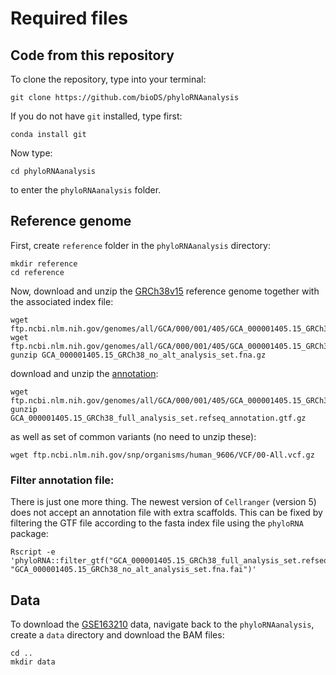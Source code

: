 # Required files

## Code from this repository
To clone the repository, type into your terminal:
```{bash}
git clone https://github.com/bioDS/phyloRNAanalysis
```
If you do not have `git` installed, type first:
```{bash}
conda install git
```

Now type:
```{bash}
cd phyloRNAanalysis
```
to enter the `phyloRNAanalysis` folder.

## Reference genome
First, create `reference` folder in the `phyloRNAanalysis` directory:

```{bash}
mkdir reference
cd reference
```
Now, download and unzip the [GRCh38v15](https://ftp.ncbi.nlm.nih.gov/genomes/all/GCA/000/001/405/GCA_000001405.15_GRCh38/seqs_for_alignment_pipelines.ucsc_ids/GCA_000001405.15_GRCh38_no_alt_analysis_set.fna.gz) reference genome together with the associated index file:
```{bash}
wget ftp.ncbi.nlm.nih.gov/genomes/all/GCA/000/001/405/GCA_000001405.15_GRCh38/seqs_for_alignment_pipelines.ucsc_ids/GCA_000001405.15_GRCh38_no_alt_analysis_set.fna.gz
wget ftp.ncbi.nlm.nih.gov/genomes/all/GCA/000/001/405/GCA_000001405.15_GRCh38/seqs_for_alignment_pipelines.ucsc_ids/GCA_000001405.15_GRCh38_no_alt_analysis_set.fna.fai
gunzip GCA_000001405.15_GRCh38_no_alt_analysis_set.fna.gz
```
download and unzip the [annotation](https://ftp.ncbi.nlm.nih.gov/genomes/all/GCA/000/001/405/GCA_000001405.15_GRCh38/seqs_for_alignment_pipelines.ucsc_ids/GCA_000001405.15_GRCh38_full_analysis_set.refseq_annotation.gtf.gz):

```{bash}
wget ftp.ncbi.nlm.nih.gov/genomes/all/GCA/000/001/405/GCA_000001405.15_GRCh38/seqs_for_alignment_pipelines.ucsc_ids/GCA_000001405.15_GRCh38_full_analysis_set.refseq_annotation.gtf.gz
gunzip GCA_000001405.15_GRCh38_full_analysis_set.refseq_annotation.gtf.gz
```
as well as set of common variants (no need to unzip these):
```{bash}
wget ftp.ncbi.nlm.nih.gov/snp/organisms/human_9606/VCF/00-All.vcf.gz
```

### Filter annotation file:
There is just one more thing. The newest version of `Cellranger` (version 5) does not accept an annotation file with extra scaffolds. This can be fixed by filtering the GTF file according to the fasta index file using the `phyloRNA` package:
```{bash}
Rscript -e 'phyloRNA::filter_gtf("GCA_000001405.15_GRCh38_full_analysis_set.refseq_annotation.gtf", "GCA_000001405.15_GRCh38_no_alt_analysis_set.fna.fai")'
```

## Data
To download the [GSE163210](https://www.ncbi.nlm.nih.gov/geo/query/acc.cgi?acc=GSE163210) data, navigate back to the `phyloRNAanalysis`, create a `data` directory and download the BAM files:
```{bash}
cd ..
mkdir data
```
